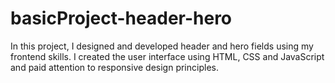 # basicProject-header-hero

In this project, I designed and developed header and hero fields using my frontend skills. I created the user interface using
HTML, CSS and JavaScript and paid attention to responsive design principles.
